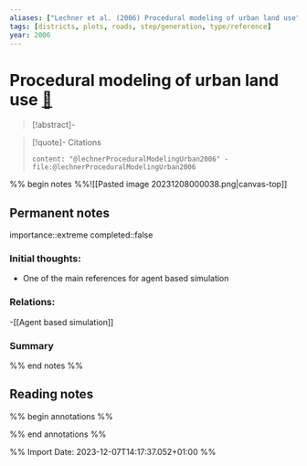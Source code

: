 ```yaml
---
aliases: ["Lechner et al. (2006) Procedural modeling of urban land use"]
tags: [districts, plots, roads, step/generation, type/reference]
year: 2006
---
```

# Procedural modeling of urban land use [📖](zotero://select/library/items/XKK86RJT)

> [!abstract]-
> 

> [!quote]- Citations
> 
> ```query
> content: "@lechnerProceduralModelingUrban2006" -file:@lechnerProceduralModelingUrban2006
> ```

%% begin notes %%![[Pasted image 20231208000038.png|canvas-top]]
## Permanent notes
importance::extreme
completed::false
### Initial thoughts:
- One of the main references for agent based simulation

### Relations:
-[[Agent based simulation]]

### Summary


%% end notes %%
## Reading notes
%% begin annotations %%

%% end annotations %%



%% Import Date: 2023-12-07T14:17:37.052+01:00 %%
